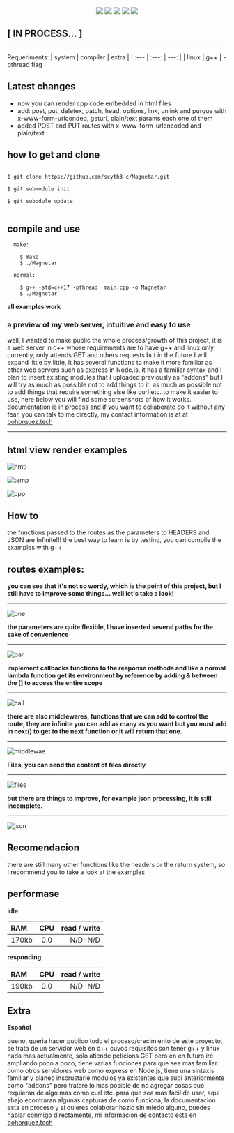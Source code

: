 
 <div align="center"> 
   <img src="https://img.shields.io/static/v1?label=dedicate days&message=5&color=success">
   <img src="https://img.shields.io/static/v1?label=update in&message=days&color=green">
   <img src="https://img.shields.io/static/v1?label=lenguage&message=CPP&color=blue">
   <img src="https://img.shields.io/static/v1?label=standar&message=CPP17&color=red">
   <img src="https://img.shields.io/static/v1?label=CONTRIBUTIONS&message=ALL WELCOME&color=green">   
  
 </div>
 
## [ IN PROCESS... ]

<hr/>

 Requeriments:
| system          | compiler            |     extra     |
| :---            |     :---:           |        ---:   |
| linux           |  g++                | -pthread flag |


## Latest changes

- now you can render cpp code embedded in html files
- add: post, put, deletex, patch, head, options, link, unlink and purgue with x-www-form-urlconded, geturl, plain/text params each one of them
- added POST and PUT routes with x-www-form-urlencoded and plain/text


## how to get and clone

```

$ git clone https://github.com/scyth3-c/Magnetar.git

$ git submodule init

$ git subodule update
 
```


## compile and use

```
  make:
  
    $ make 
    $ ./Magnetar
    
  normal:
    
    $ g++ -std=c++17 -pthread  main.cpp -o Magnetar
    $ ./Magnetar

```
 **all examples work**
### a preview of my web server,  intuitive and easy to use


well, I wanted to make public the whole process/growth of this project, it is a web server in c++ whose requirements are to have g++ and linux only, currently, only attends GET and others requests but in the future I will expand little by little, it has several functions to make it more familiar as other web servers such as express in Node.js, it has a familiar syntax and I plan to insert existing modules that I uploaded previously as "addons" but I will try as much as possible not to add things to it. as much as possible not to add things that require something else like curl etc. to make it easier to use, here below you will find some screenshots of how it works. documentation is in process and if you want to collaborate do it without any fear, you can talk to me directly, my contact information is at  at [bohorquez.tech](https://bohorquez.tech)

<hr />

## html view render examples

![hmtl](https://user-images.githubusercontent.com/52190352/186290519-d9c21c47-c803-4dc6-a4b8-93ffd0e5b714.png)


![temp](https://user-images.githubusercontent.com/52190352/186290466-ee01ece3-afeb-46a0-99f1-9e9a94d3ee28.png)


![cpp](https://user-images.githubusercontent.com/52190352/181878795-36517e4f-b9e2-4314-b694-2bca2995a8ab.png)




## How to


the functions passed to the routes as the parameters to HEADERS and JSON are Infinite!!!
the best way to learn is by testing, you can compile the examples with g++ 


## routes examples:

**you can see that it's not so wordy, which is the point of this project, but I still have to improve some things... well let's take a look!**
<hr />

![one](https://user-images.githubusercontent.com/52190352/181191086-0534cddc-4122-443f-a7fe-96ce6fef8f6e.png)




**the parameters are quite flexible, I have inserted several paths for the sake of convenience**
<hr />

![par](https://user-images.githubusercontent.com/52190352/181192466-618133a9-454b-4eda-8663-bac2db1a32a3.png)



**implement callbacks functions to the response methods and like a normal lambda function get its environment by reference by adding & between the [] to access the entire scope**
<hr />

![call](https://user-images.githubusercontent.com/52190352/181193685-18e0d75b-b7ac-4eba-824d-9bce5a25137b.png)




**there are also middlewares, functions that we can add to control the route, they are infinite you can add as many as you want but you must add in next() to get to the next function or it will return that one.**
<hr />

![middlewae](https://user-images.githubusercontent.com/52190352/181194266-efb43605-7509-4048-8053-13f99d769013.png)


**Files, you can send the content of files directly**
<hr/>

![files](https://user-images.githubusercontent.com/52190352/181195297-a7a50661-be89-41f1-b698-379b848389db.png)


**but there are things to improve, for example json processing, it is still incomplete.**
<hr />

![json](https://user-images.githubusercontent.com/52190352/181195726-2c49f47c-ba6f-4531-85b5-3c1711232340.png)






## Recomendacion

there are still many other functions like the headers or the return system, so I recommend you to take a look at the examples




## performase

**idle**

| RAM          | CPU            | read / write  |
| :---         |     :---:      |          ---: |
| 170kb        |  0.0           |   N/D-N/D     |

**responding**

| RAM          | CPU            | read / write  |
| :---         |     :---:      |          ---: |
| 190kb        |  0.0           |   N/D-N/D     |









## Extra

**Español**

bueno, queria hacer publico todo el proceso/crecimiento de este proyecto, se trata de un servidor web en c++ cuyos requisitos son tener g++ y linux nada mas,actualmente, solo atiende peticions GET pero en en futuro ire ampliando poco a poco, tiene varias funciones para que sea mas familiar como otros servidores web como express en  Node.js, tiene una sintaxis familiar y planeo inscrustarle modulos ya existentes que subi anteriormente como "addons" pero tratare lo mas posible de no agregar cosas que requieran de algo mas como curl etc. para que sea mas facil de usar, aqui abajo econtraran algunas capturas de como  funciona, la documentacion esta en proceso y si quieres colaborar hazlo sin miedo alguno, puedes hablar conmigo directamente, mi informacion de contacto esta en [bohorquez.tech](https://bohorquez.tech)


